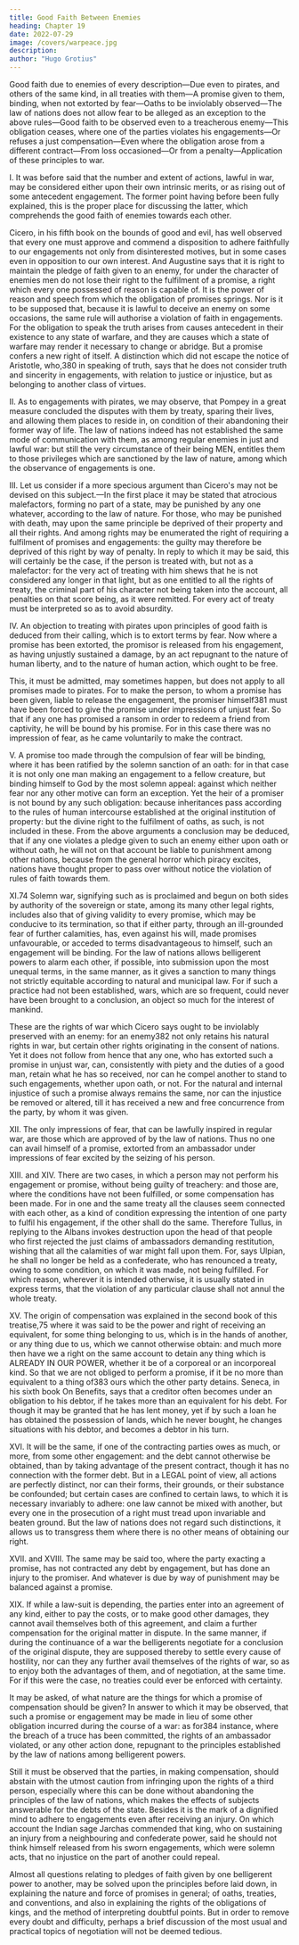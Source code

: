 ```yaml
---
title: Good Faith Between Enemies
heading: Chapter 19
date: 2022-07-29
image: /covers/warpeace.jpg
description: 
author: "Hugo Grotius"
---
```




Good faith due to enemies of every description—Due even to pirates, and others of the same kind, in all treaties with them—A promise given to them, binding, when not extorted by fear—Oaths to be inviolably observed—The law of nations does not allow fear to be alleged as an exception to the above rules—Good faith to be observed even to a treacherous enemy—This obligation ceases, where one of the parties violates his engagements—Or refuses a just compensation—Even where the obligation arose from a different contract—From loss occasioned—Or from a penalty—Application of these principles to war.

I. It was before said that the number and extent of actions, lawful in war, may be considered either upon their own intrinsic merits, or as rising out of some antecedent engagement. The former point having before been fully explained, this is the proper place for discussing the latter, which comprehends the good faith of enemies towards each other.

Cicero, in his fifth book on the bounds of good and evil, has well observed that every one must approve and commend a disposition to adhere faithfully to our engagements not only from disinterested motives, but in some cases even in opposition to our own interest. And Augustine says that it is right to maintain the pledge of faith given to an enemy, for under the character of enemies men do not lose their right to the fulfilment of a promise, a right which every one possessed of reason is capable of. It is the power of reason and speech from which the obligation of promises springs. Nor is it to be supposed that, because it is lawful to deceive an enemy on some occasions, the same rule will authorise a violation of faith in engagements. For the obligation to speak the truth arises from causes antecedent in their existence to any state of warfare, and they are causes which a state of warfare may render it necessary to change or abridge. But a promise confers a new right of itself. A distinction which did not escape the notice of Aristotle, who,380 in speaking of truth, says that he does not consider truth and sincerity in engagements, with relation to justice or injustice, but as belonging to another class of virtues.

II. As to engagements with pirates, we may observe, that Pompey in a great measure concluded the disputes with them by treaty, sparing their lives, and allowing them places to reside in, on condition of their abandoning their former way of life. The law of nations indeed has not established the same mode of communication with them, as among regular enemies in just and lawful war: but still the very circumstance of their being MEN, entitles them to those privileges which are sanctioned by the law of nature, among which the observance of engagements is one.

III. Let us consider if a more specious argument than Cicero's may not be devised on this subject.—In the first place it may be stated that atrocious malefactors, forming no part of a state, may be punished by any one whatever, according to the law of nature. For those, who may be punished with death, may upon the same principle be deprived of their property and all their rights. And among rights may be enumerated the right of requiring a fulfilment of promises and engagements: the guilty may therefore be deprived of this right by way of penalty. In reply to which it may be said, this will certainly be the case, if the person is treated with, but not as a malefactor: for the very act of treating with him shews that he is not considered any longer in that light, but as one entitled to all the rights of treaty, the criminal part of his character not being taken into the account, all penalties on that score being, as it were remitted. For every act of treaty must be interpreted so as to avoid absurdity.

IV. An objection to treating with pirates upon principles of good faith is deduced from their calling, which is to extort terms by fear. Now where a promise has been extorted, the promisor is released from his engagement, as having unjustly sustained a damage, by an act repugnant to the nature of human liberty, and to the nature of human action, which ought to be free.

This, it must be admitted, may sometimes happen, but does not apply to all promises made to pirates. For to make the person, to whom a promise has been given, liable to release the engagement, the promiser himself381 must have been forced to give the promise under impressions of unjust fear. So that if any one has promised a ransom in order to redeem a friend from captivity, he will be bound by his promise. For in this case there was no impression of fear, as he came voluntarily to make the contract.

V. A promise too made through the compulsion of fear will be binding, where it has been ratified by the solemn sanction of an oath: for in that case it is not only one man making an engagement to a fellow creature, but binding himself to God by the most solemn appeal: against which neither fear nor any other motive can form an exception. Yet the heir of a promiser is not bound by any such obligation: because inheritances pass according to the rules of human intercourse established at the original institution of property: but the divine right to the fulfilment of oaths, as such, is not included in these. From the above arguments a conclusion may be deduced, that if any one violates a pledge given to such an enemy either upon oath or without oath, he will not on that account be liable to punishment among other nations, because from the general horror which piracy excites, nations have thought proper to pass over without notice the violation of rules of faith towards them.

XI.74 Solemn war, signifying such as is proclaimed and begun on both sides by authority of the sovereign or state, among its many other legal rights, includes also that of giving validity to every promise, which may be conducive to its termination, so that if either party, through an ill-grounded fear of further calamities, has, even against his will, made promises unfavourable, or acceded to terms disadvantageous to himself, such an engagement will be binding. For the law of nations allows belligerent powers to alarm each other, if possible, into submission upon the most unequal terms, in the same manner, as it gives a sanction to many things not strictly equitable according to natural and municipal law. For if such a practice had not been established, wars, which are so frequent, could never have been brought to a conclusion, an object so much for the interest of mankind.

These are the rights of war which Cicero says ought to be inviolably preserved with an enemy: for an enemy382 not only retains his natural rights in war, but certain other rights originating in the consent of nations. Yet it does not follow from hence that any one, who has extorted such a promise in unjust war, can, consistently with piety and the duties of a good man, retain what he has so received, nor can he compel another to stand to such engagements, whether upon oath, or not. For the natural and internal injustice of such a promise always remains the same, nor can the injustice be removed or altered, till it has received a new and free concurrence from the party, by whom it was given.

XII. The only impressions of fear, that can be lawfully inspired in regular war, are those which are approved of by the law of nations. Thus no one can avail himself of a promise, extorted from an ambassador under impressions of fear excited by the seizing of his person.

XIII. and XIV. There are two cases, in which a person may not perform his engagement or promise, without being guilty of treachery: and those are, where the conditions have not been fulfilled, or some compensation has been made. For in one and the same treaty all the clauses seem connected with each other, as a kind of condition expressing the intention of one party to fulfil his engagement, if the other shall do the same. Therefore Tullus, in replying to the Albans invokes destruction upon the head of that people who first rejected the just claims of ambassadors demanding restitution, wishing that all the calamities of war might fall upon them. For, says Ulpian, he shall no longer be held as a confederate, who has renounced a treaty, owing to some condition, on which it was made, not being fulfilled. For which reason, wherever it is intended otherwise, it is usually stated in express terms, that the violation of any particular clause shall not annul the whole treaty.

XV. The origin of compensation was explained in the second book of this treatise,75 where it was said to be the power and right of receiving an equivalent, for some thing belonging to us, which is in the hands of another, or any thing due to us, which we cannot otherwise obtain: and much more then have we a right on the same account to detain any thing which is ALREADY IN OUR POWER, whether it be of a corporeal or an incorporeal kind. So that we are not obliged to perform a promise, if it be no more than equivalent to a thing of383 ours which the other party detains. Seneca, in his sixth book On Benefits, says that a creditor often becomes under an obligation to his debtor, if he takes more than an equivalent for his debt. For though it may be granted that he has lent money, yet if by such a loan he has obtained the possession of lands, which he never bought, he changes situations with his debtor, and becomes a debtor in his turn.

XVI. It will be the same, if one of the contracting parties owes as much, or more, from some other engagement: and the debt cannot otherwise be obtained, than by taking advantage of the present contract, though it has no connection with the former debt. But in a LEGAL point of view, all actions are perfectly distinct, nor can their forms, their grounds, or their substance be confounded; but certain cases are confined to certain laws, to which it is necessary invariably to adhere: one law cannot be mixed with another, but every one in the prosecution of a right must tread upon invariable and beaten ground. But the law of nations does not regard such distinctions, it allows us to transgress them where there is no other means of obtaining our right.

XVII. and XVIII. The same may be said too, where the party exacting a promise, has not contracted any debt by engagement, but has done an injury to the promiser. And whatever is due by way of punishment may be balanced against a promise.

XIX. If while a law-suit is depending, the parties enter into an agreement of any kind, either to pay the costs, or to make good other damages, they cannot avail themselves both of this agreement, and claim a further compensation for the original matter in dispute. In the same manner, if during the continuance of a war the belligerents negotiate for a conclusion of the original dispute, they are supposed thereby to settle every cause of hostility, nor can they any further avail themselves of the rights of war, so as to enjoy both the advantages of them, and of negotiation, at the same time. For if this were the case, no treaties could ever be enforced with certainty.

It may be asked, of what nature are the things for which a promise of compensation should be given? In answer to which it may be observed, that such a promise or engagement may be made in lieu of some other obligation incurred during the course of a war: as for384 instance, where the breach of a truce has been committed, the rights of an ambassador violated, or any other action done, repugnant to the principles established by the law of nations among belligerent powers.

Still it must be observed that the parties, in making compensation, should abstain with the utmost caution from infringing upon the rights of a third person, especially where this can be done without abandoning the principles of the law of nations, which makes the effects of subjects answerable for the debts of the state. Besides it is the mark of a dignified mind to adhere to engagements even after receiving an injury. On which account the Indian sage Jarchas commended that king, who on sustaining an injury from a neighbouring and confederate power, said he should not think himself released from his sworn engagements, which were solemn acts, that no injustice on the part of another could repeal.

Almost all questions relating to pledges of faith given by one belligerent power to another, may be solved upon the principles before laid down, in explaining the nature and force of promises in general; of oaths, treaties, and conventions, and also in explaining the rights of the obligations of kings, and the method of interpreting doubtful points. But in order to remove every doubt and difficulty, perhaps a brief discussion of the most usual and practical topics of negotiation will not be deemed tedious.


